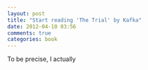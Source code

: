 ```yaml
---
layout: post
title: "Start reading 'The Trial' by Kafka"
date: 2012-04-10 03:56
comments: true
categories: book
---
```


To be precise, I actually 

